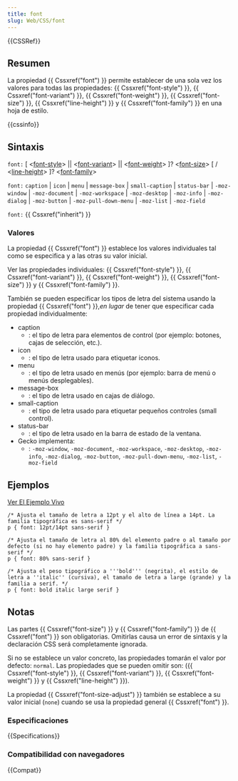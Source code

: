 ```yaml
---
title: font
slug: Web/CSS/font
---
```


{{CSSRef}}

## Resumen

La propiedad {{ Cssxref("font") }} permite establecer de una sola vez los valores para todas las propiedades: {{ Cssxref("font-style") }}, {{ Cssxref("font-variant") }}, {{ Cssxref("font-weight") }}, {{ Cssxref("font-size") }}, {{ Cssxref("line-height") }} y {{ Cssxref("font-family") }} en una hoja de estilo.

{{cssinfo}}

## Sintaxis

`font:` \[ <[font-style](/es/docs/Web/CSS/font-style)> || <[font-variant](/es/docs/Web/CSS/font-variant)> || <[font-weight](/es/docs/Web/CSS/font-weight)> ]? <[font-size](/es/docs/Web/CSS/font-size)> \[ / <[line-height](/es/docs/Web/CSS/line-height)> ]? <[font-family](/es/docs/Web/CSS/font-family)>

`font:` `caption` | `icon` | `menu` | `message-box` | `small-caption` | `status-bar` | `-moz-window` | `-moz-document` | `-moz-workspace` | `-moz-desktop` | `-moz-info` | `-moz-dialog` | `-moz-button` | `-moz-pull-down-menu` | `-moz-list` | `-moz-field`

`font:` {{ Cssxref("inherit") }}

### Valores

La propiedad {{ Cssxref("font") }} establece los valores individuales tal como se especifica y a las otras su valor inicial.

Ver las propiedades individuales: {{ Cssxref("font-style") }}, {{ Cssxref("font-variant") }}, {{ Cssxref("font-weight") }}, {{ Cssxref("font-size") }} y {{ Cssxref("font-family") }}.

También se pueden especificar los tipos de letra del sistema usando la propiedad {{ Cssxref("font") }},_en lugar_ de tener que especificar cada propiedad individualmente:

- caption
  - : el tipo de letra para elementos de control (por ejemplo: botones, cajas de selección, etc.).
- icon
  - : el tipo de letra usado para etiquetar iconos.
- menu
  - : el tipo de letra usado en menús (por ejemplo: barra de menú o menús desplegables).
- message-box
  - : el tipo de letra usado en cajas de diálogo.
- small-caption
  - : el tipo de letra usado para etiquetar pequeños controles (small control).
- status-bar
  - : el tipo de letra usado en la barra de estado de la ventana.
- Gecko implementa:
  - : `-moz-window`, `-moz-document`, `-moz-workspace`, `-moz-desktop`, `-moz-info`, `-moz-dialog`, `-moz-button`, `-moz-pull-down-menu`, `-moz-list`, `-moz-field`

## Ejemplos

[Ver El Ejemplo Vivo](https://mdn.dev/archives/media/samples/cssref/font.html)

```
/* Ajusta el tamaño de letra a 12pt y el alto de línea a 14pt. La familia tipográfica es sans-serif */
p { font: 12pt/14pt sans-serif }
```

```
/* Ajusta el tamaño de letra al 80% del elemento padre o al tamaño por defecto (si no hay elemento padre) y la familia tipográfica a sans-serif */
p { font: 80% sans-serif }
```

```
/* Ajusta el peso tipográfico a '''bold''' (negrita), el estilo de letra a ''italic'' (cursiva), el tamaño de letra a large (grande) y la familia a serif. */
p { font: bold italic large serif }
```

## Notas

Las partes {{ Cssxref("font-size") }} y {{ Cssxref("font-family") }} de {{ Cssxref("font") }} son obligatorias. Omitirlas causa un error de sintaxis y la declaración CSS será completamente ignorada.

Si no se establece un valor concreto, las propiedades tomarán el valor por defecto: `normal`. Las propiedades que se pueden omitir son: ({{ Cssxref("font-style") }}, {{ Cssxref("font-variant") }}, {{ Cssxref("font-weight") }} y {{ Cssxref("line-height") }}).

La propiedad {{ Cssxref("font-size-adjust") }} también se establece a su valor inicial (`none`) cuando se usa la propiedad general {{ Cssxref("font") }}.

### Especificaciones

{{Specifications}}

### Compatibilidad con navegadores

{{Compat}}
